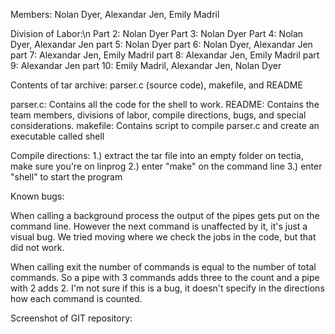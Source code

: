 Members: Nolan Dyer, Alexandar Jen, Emily Madril

Division of Labor:\n 
Part 2:  Nolan Dyer
Part 3:  Nolan Dyer
Part 4:  Nolan Dyer, Alexandar Jen
part 5:  Nolan Dyer
part 6:  Nolan Dyer, Alexandar Jen
part 7:  Alexandar Jen, Emily Madril
part 8:  Alexandar Jen, Emily Madril 
part 9:  Alexandar Jen
part 10: Emily Madril, Alexandar Jen, Nolan Dyer

Contents of tar archive: parser.c (source code), makefile, and README

  parser.c: Contains all the code for the shell to work.
  README:   Contains the team members, divisions of labor, compile directions, bugs, and special considerations.
  makefile: Contains script to compile parser.c and create an executable called shell
  
Compile directions:
  1.) extract the tar file into an empty folder on tectia, make sure you're on linprog
  2.) enter "make" on the command line
  3.) enter "shell" to start the program

Known bugs:

  When calling a background process the output of the pipes gets put on the command line. However the next command is unaffected by it, it's just a visual bug. We tried moving 
  where we check the jobs in the code, but that did not work. 
  
  When calling exit the number of commands is equal to the number of total commands. So a pipe with 3 commands adds three to the count and a pipe with 2 adds 2. I'm not sure if
  this is a bug, it doesn't specify in the directions how each command is counted.
  
Screenshot of GIT repository:
